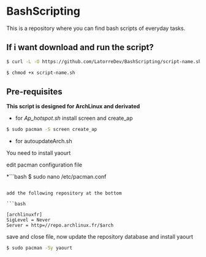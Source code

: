 # BashScripting

This is a repository where you can find bash scripts of everyday tasks.

## If i want download and run the script?

```bash
$ curl -L -O https://github.com/LatorreDev/BashScripting/script-name.sh

$ chmod +x script-name.sh

```
## Pre-requisites

**This script is designed for ArchLinux and derivated**

* for *Ap_hotspot.sh* 
install screen and create_ap  

```bash
$ sudo pacman -S screen create_ap  

```

* for autoupdateArch.sh

You need to install yaourt

edit pacman configuration file

*```bash
$ sudo nano /etc/pacman.conf

```*

add the following repository at the bottom

```bash

[archlinuxfr]
SigLevel = Never
Server = http=//repo.archlinux.fr/$arch

```

save and close file, now update the repository database and install yaourt

```bash
$ sudo pacman -Sy yaourt

```

